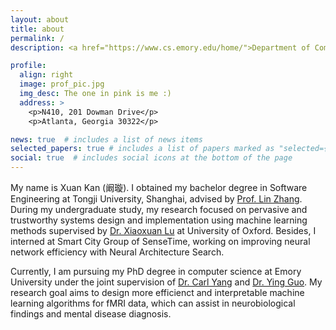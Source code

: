 ```yaml
---
layout: about
title: about
permalink: /
description: <a href="https://www.cs.emory.edu/home/">Department of Computer Science, Emory University</a>

profile:
  align: right
  image: prof_pic.jpg
  img_desc: The one in pink is me :)
  address: >
    <p>N410, 201 Dowman Drive</p>
    <p>Atlanta, Georgia 30322</p>

news: true  # includes a list of news items
selected_papers: true # includes a list of papers marked as "selected={true}"
social: true  # includes social icons at the bottom of the page
---
```


My name is Xuan Kan (阚璇). I obtained my bachelor degree in Software Engineering at Tongji University, Shanghai, advised by [Prof. Lin Zhang](http://sse.tongji.edu.cn/linzhang/). During my undergraduate study, my research focused on pervasive and trustworthy systems design and implementation using machine learning methods supervised by <a href="https://christopherlu.github.io/">Dr. Xiaoxuan Lu</a> at University of Oxford. Besides, I interned at Smart City Group of SenseTime, working on improving neural network efficiency with Neural Architecture Search. 

Currently, I am pursuing my PhD degree in computer science at Emory University under the joint supervision of <a href="http://www.cs.emory.edu/~jyang71/">Dr. Carl Yang</a> and <a href="https://www.yingguo.us/">Dr. Ying Guo</a>. My research goal aims to design more efficienct and interpretable machine learning algorithms for fMRI data, which can assist in neurobiological findings and mental disease diagnosis.